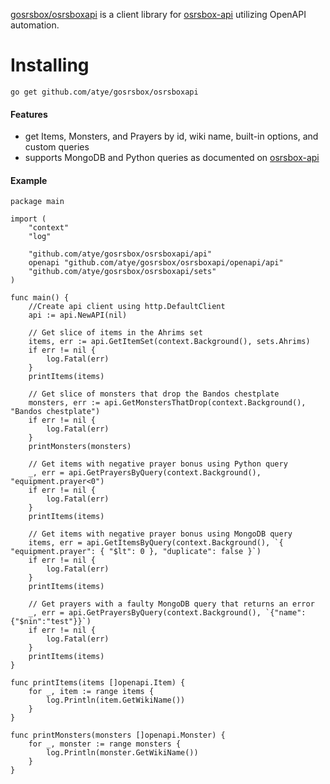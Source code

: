 [gosrsbox/osrsboxapi](https://godoc.org/github.com/atye/gosrsbox/osrsboxapi) is a client library for [osrsbox-api](https://api.osrsbox.com) utilizing OpenAPI automation.
# Installing
```go get github.com/atye/gosrsbox/osrsboxapi```
#### Features
- get Items, Monsters, and Prayers by id, wiki name, built-in options, and custom queries
- supports MongoDB and Python queries as documented on [osrsbox-api](https://api.osrsbox.com)
#### Example
```
package main

import (
	"context"
	"log"

	"github.com/atye/gosrsbox/osrsboxapi/api"
	openapi "github.com/atye/gosrsbox/osrsboxapi/openapi/api"
	"github.com/atye/gosrsbox/osrsboxapi/sets"
)

func main() {
	//Create api client using http.DefaultClient
	api := api.NewAPI(nil)

	// Get slice of items in the Ahrims set
	items, err := api.GetItemSet(context.Background(), sets.Ahrims)
	if err != nil {
		log.Fatal(err)
	}
	printItems(items)

	// Get slice of monsters that drop the Bandos chestplate
	monsters, err := api.GetMonstersThatDrop(context.Background(), "Bandos chestplate")
	if err != nil {
		log.Fatal(err)
	}
	printMonsters(monsters)

	// Get items with negative prayer bonus using Python query
	_, err = api.GetPrayersByQuery(context.Background(), "equipment.prayer<0")
	if err != nil {
		log.Fatal(err)
	}
	printItems(items)

	// Get items with negative prayer bonus using MongoDB query
	items, err = api.GetItemsByQuery(context.Background(), `{ "equipment.prayer": { "$lt": 0 }, "duplicate": false }`)
	if err != nil {
		log.Fatal(err)
	}
	printItems(items)

	// Get prayers with a faulty MongoDB query that returns an error
	_, err = api.GetPrayersByQuery(context.Background(), `{"name":{"$nin":"test"}}`)
	if err != nil {
		log.Fatal(err)
	}
	printItems(items)
}

func printItems(items []openapi.Item) {
	for _, item := range items {
		log.Println(item.GetWikiName())
	}
}

func printMonsters(monsters []openapi.Monster) {
	for _, monster := range monsters {
		log.Println(monster.GetWikiName())
	}
}
```
